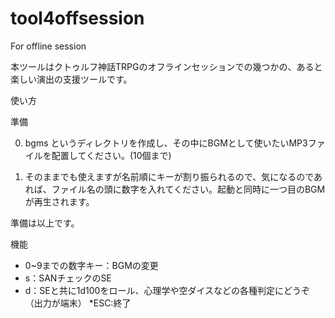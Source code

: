 # tool4offsession
For offline session

本ツールはクトゥルフ神話TRPGのオフラインセッションでの幾つかの、あると楽しい演出の支援ツールです。


使い方



準備

0. bgms というディレクトリを作成し、その中にBGMとして使いたいMP3ファイルを配置してください。(10個まで)

1. そのままでも使えますが名前順にキーが割り振られるので、気になるのであれば、ファイル名の頭に数字を入れてください。起動と同時に一つ目のBGMが再生されます。


準備は以上です。


機能

* 0~9までの数字キー：BGMの変更
* s：SANチェックのSE
* d：SEと共に1d100をロール、心理学や空ダイスなどの各種判定にどうぞ（出力が端末）
*ESC:終了


